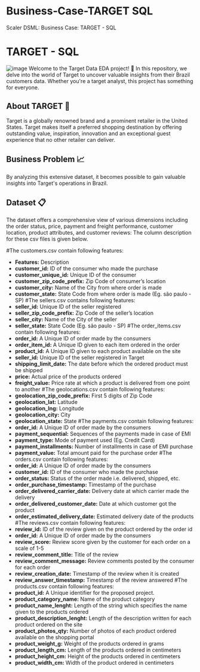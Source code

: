 # Business-Case-TARGET SQL
Scaler DSML: Business Case: TARGET - SQL
# TARGET - SQL
![image](https://github.com/user-attachments/assets/3e8aa802-65a3-4ef5-99be-0d170d08ec49)
Welcome to the Target Data EDA project! 🎉 In this repository, we delve into the world of Target to uncover valuable insights from their Brazil customers data. Whether you're a target analyst, this project has something for everyone.
## About TARGET 🛒
Target is a globally renowned brand and a prominent retailer in the United States. Target makes itself a preferred shopping destination by offering outstanding value, inspiration, innovation and an exceptional guest experience that no other retailer can deliver.
## Business Problem 📈
By analyzing this extensive dataset, it becomes possible to gain valuable insights into Target's operations in Brazil.
## Dataset 📋
The dataset offers a comprehensive view of various dimensions including the order status, price, payment and freight performance, customer location, product attributes, and customer reviews:
The column description for these csv files is given below.

#The customers.csv contain following features:
- **Features:** Description
- **customer_id:** ID of the consumer who made the purchase
- **customer_unique_id:** Unique ID of the consumer
- **customer_zip_code_prefix:** Zip Code of consumer’s location
- **customer_city:** Name of the City from where order is made
- **customer_state:** State Code from where order is made (Eg. são paulo - SP)
#The sellers.csv contains following features:
- **seller_id:** Unique ID of the seller registered
- **seller_zip_code_prefix:** Zip Code of the seller’s location
- **seller_city:** Name of the City of the seller
- **seller_state:** State Code (Eg. são paulo - SP)
#The order_items.csv contain following features:
- **order_id:** A Unique ID of order made by the consumers
- **order_item_id:** A Unique ID given to each item ordered in the order
- **product_id:** A Unique ID given to each product available on the site
- **seller_id:** Unique ID of the seller registered in Target
- **shipping_limit_date:** The date before which the ordered product must be shipped
- **price:** Actual price of the products ordered
- **freight_value:** Price rate at which a product is delivered from one point to another
#The geolocations.csv contain following features:
- **geolocation_zip_code_prefix:** First 5 digits of Zip Code
- **geolocation_lat:** Latitude
- **geolocation_lng:** Longitude
- **geolocation_city:** City
- **geolocation_state:** State
#The payments.csv contain following features:
- **order_id:** A Unique ID of order made by the consumers
- **payment_sequential:** Sequences of the payments made in case of EMI
- **payment_type:** Mode of payment used (Eg. Credit Card)
- **payment_installments:** Number of installments in case of EMI purchase
- **payment_value:** Total amount paid for the purchase order
#The orders.csv contain following features:
- **order_id:** A Unique ID of order made by the consumers
- **customer_id:** ID of the consumer who made the purchase
- **order_status:** Status of the order made i.e. delivered, shipped, etc.
- **order_purchase_timestamp:** Timestamp of the purchase
- **order_delivered_carrier_date:** Delivery date at which carrier made the delivery
- **order_delivered_customer_date:** Date at which customer got the product
- **order_estimated_delivery_date:** Estimated delivery date of the products
#The reviews.csv contain following features:
- **review_id:** ID of the review given on the product ordered by the order id
- **order_id:** A Unique ID of order made by the consumers
- **review_score:** Review score given by the customer for each order on a scale of 1-5
- **review_comment_title:** Title of the review
- **review_comment_message:** Review comments posted by the consumer for each order
- **review_creation_date:** Timestamp of the review when it is created
- **review_answer_timestamp:** Timestamp of the review answered
#The products.csv contain following features:
- **product_id:** A Unique identifier for the proposed project.
- **product_category_name:** Name of the product category
- **product_name_lenght:** Length of the string which specifies the name given to the products ordered
- **product_description_lenght:** Length of the description written for each product ordered on the site
- **product_photos_qty:** Number of photos of each product ordered available on the shopping portal
- **product_weight_g:** Weight of the products ordered in grams
- **product_length_cm:** Length of the products ordered in centimeters
- **product_height_cm:** Height of the products ordered in centimeters
- **product_width_cm:** Width of the product ordered in centimeters

